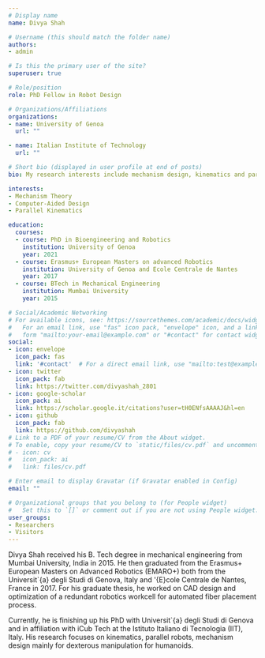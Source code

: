 ```yaml
---
# Display name
name: Divya Shah

# Username (this should match the folder name)
authors:
- admin

# Is this the primary user of the site?
superuser: true

# Role/position
role: PhD Fellow in Robot Design

# Organizations/Affiliations
organizations:
- name: University of Genoa
  url: ""

- name: Italian Institute of Technology
  url: ""

# Short bio (displayed in user profile at end of posts)
bio: My research interests include mechanism design, kinematics and parallel robots.

interests:
- Mechanism Theory
- Computer-Aided Design
- Parallel Kinematics

education:
  courses:
  - course: PhD in Bioengineering and Robotics
    institution: University of Genoa
    year: 2021
  - course: Erasmus+ European Masters on advanced Robotics
    institution: University of Genoa and Ecole Centrale de Nantes
    year: 2017
  - course: BTech in Mechanical Engineering
    institution: Mumbai University
    year: 2015

# Social/Academic Networking
# For available icons, see: https://sourcethemes.com/academic/docs/widgets/#icons
#   For an email link, use "fas" icon pack, "envelope" icon, and a link in the
#   form "mailto:your-email@example.com" or "#contact" for contact widget.
social:
- icon: envelope
  icon_pack: fas
  link: '#contact'  # For a direct email link, use "mailto:test@example.org".
- icon: twitter
  icon_pack: fab
  link: https://twitter.com/divyashah_2801
- icon: google-scholar
  icon_pack: ai
  link: https://scholar.google.it/citations?user=tH0ENfsAAAAJ&hl=en
- icon: github
  icon_pack: fab
  link: https://github.com/divyashah
# Link to a PDF of your resume/CV from the About widget.
# To enable, copy your resume/CV to `static/files/cv.pdf` and uncomment the lines below.  
# - icon: cv
#   icon_pack: ai
#   link: files/cv.pdf

# Enter email to display Gravatar (if Gravatar enabled in Config)
email: ""

# Organizational groups that you belong to (for People widget)
#   Set this to `[]` or comment out if you are not using People widget.  
user_groups:
- Researchers
- Visitors
---
```


Divya Shah received his B. Tech degree in mechanical engineering from Mumbai University, India in 2015. He then graduated from the Erasmus+ European Masters on Advanced Robotics (EMARO+) both from the Universit\`{a} degli Studi di Genova, Italy and \'{E}cole Centrale de Nantes, France in 2017. For his graduate thesis, he worked on CAD design and optimization of a redundant robotics workcell for automated fiber placement process.

Currently, he is finishing up his PhD with Universit\`{a} degli Studi di Genova and in affiliation with iCub Tech at the Istituto Italiano di Tecnologia (IIT), Italy. His research focuses on kinematics, parallel robots, mechanism design mainly for dexterous manipulation for humanoids.
